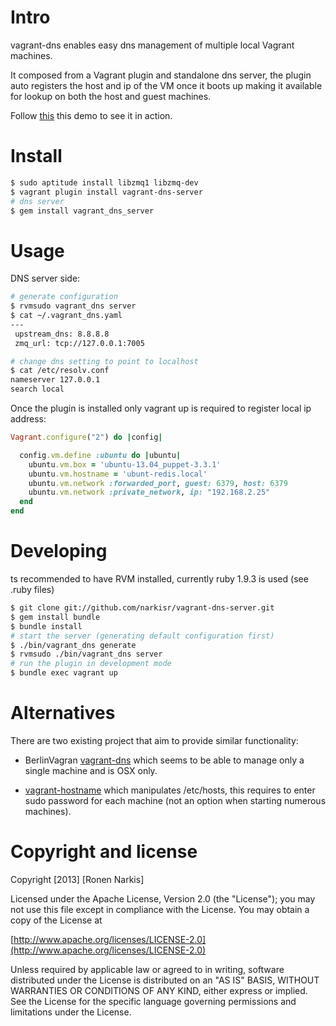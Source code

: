 # Intro
vagrant-dns enables easy dns management of multiple local Vagrant machines.

It composed from a Vagrant plugin and standalone dns server, the plugin auto registers the host and ip of the VM once it boots up making it available for lookup on both the host and guest machines.

Follow [this](https://www.youtube.com/watch?v=6GFobNDvwpI) this demo to see it in action.

# Install
 
```bash
$ sudo aptitude install libzmq1 libzmq-dev
$ vagrant plugin install vagrant-dns-server
# dns server
$ gem install vagrant_dns_server 

```

# Usage

DNS server side:
```bash
# generate configuration
$ rvmsudo vagrant_dns server
$ cat ~/.vagrant_dns.yaml
--- 
 upstream_dns: 8.8.8.8
 zmq_url: tcp://127.0.0.1:7005

# change dns setting to point to localhost
$ cat /etc/resolv.conf
nameserver 127.0.0.1
search local
```

Once the plugin is installed only vagrant up is required to register local ip address:

```ruby
Vagrant.configure("2") do |config|

  config.vm.define :ubuntu do |ubuntu|
    ubuntu.vm.box = 'ubuntu-13.04_puppet-3.3.1'
    ubuntu.vm.hostname = 'ubunt-redis.local'
    ubuntu.vm.network :forwarded_port, guest: 6379, host: 6379
    ubuntu.vm.network :private_network, ip: "192.168.2.25"
  end
end

```
# Developing
ts recommended to have RVM installed, currently ruby 1.9.3 is used (see .ruby files)

```bash 
$ git clone git://github.com/narkisr/vagrant-dns-server.git
$ gem install bundle
$ bundle install 
# start the server (generating default configuration first)
$ ./bin/vagrant_dns generate
$ rvmsudo ./bin/vagrant_dns server 
# run the plugin in development mode
$ bundle exec vagrant up 
```
# Alternatives

There are two existing project that aim to provide similar functionality:

 * BerlinVagran [vagrant-dns](https://github.com/BerlinVagrant/vagrant-dns) which seems to be able to manage only a single machine and is OSX only.
 
 * [vagrant-hostname](https://github.com/mosaicxm/vagrant-hostmaster) which manipulates /etc/hosts, this requires to enter sudo password for each machine (not an option when starting numerous machines).


# Copyright and license

Copyright [2013] [Ronen Narkis]

Licensed under the Apache License, Version 2.0 (the "License");
you may not use this file except in compliance with the License.
You may obtain a copy of the License at

   [http://www.apache.org/licenses/LICENSE-2.0](http://www.apache.org/licenses/LICENSE-2.0) 

Unless required by applicable law or agreed to in writing, software
distributed under the License is distributed on an "AS IS" BASIS,
WITHOUT WARRANTIES OR CONDITIONS OF ANY KIND, either express or implied.
See the License for the specific language governing permissions and
limitations under the License.

